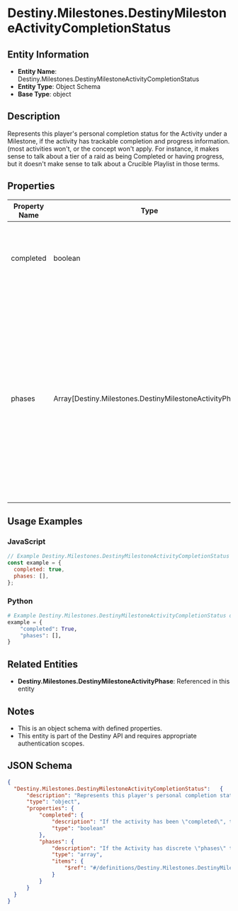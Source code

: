 # Destiny.Milestones.DestinyMilestoneActivityCompletionStatus

## Entity Information
- **Entity Name**: Destiny.Milestones.DestinyMilestoneActivityCompletionStatus
- **Entity Type**: Object Schema
- **Base Type**: object

## Description
Represents this player's personal completion status for the Activity under a Milestone, if the activity has trackable completion and progress information. (most activities won't, or the concept won't apply. For instance, it makes sense to talk about a tier of a raid as being Completed or having progress, but it doesn't make sense to talk about a Crucible Playlist in those terms.

## Properties

| Property Name | Type | Description | Required |
|---------------|------|-------------|----------|
| completed | boolean | If the activity has been "completed", that information will be returned here. | No |
| phases | Array[Destiny.Milestones.DestinyMilestoneActivityPhase] | If the Activity has discrete "phases" that we can track, that info will be here. Otherwise, this value will be NULL. Note that this is a list and not a dictionary: the order implies the ascending order of phases or progression in this activity. | No |

## Usage Examples

### JavaScript
```javascript
// Example Destiny.Milestones.DestinyMilestoneActivityCompletionStatus object
const example = {
  completed: true,
  phases: [],
};
```

### Python
```python
# Example Destiny.Milestones.DestinyMilestoneActivityCompletionStatus object
example = {
    "completed": True,
    "phases": [],
}
```

## Related Entities
- **Destiny.Milestones.DestinyMilestoneActivityPhase**: Referenced in this entity

## Notes
- This is an object schema with defined properties.
- This entity is part of the Destiny API and requires appropriate authentication scopes.

## JSON Schema
```json
{
  "Destiny.Milestones.DestinyMilestoneActivityCompletionStatus":   {
      "description": "Represents this player's personal completion status for the Activity under a Milestone, if the activity has trackable completion and progress information. (most activities won't, or the concept won't apply. For instance, it makes sense to talk about a tier of a raid as being Completed or having progress, but it doesn't make sense to talk about a Crucible Playlist in those terms.",
      "type": "object",
      "properties": {
          "completed": {
              "description": "If the activity has been \"completed\", that information will be returned here.",
              "type": "boolean"
          },
          "phases": {
              "description": "If the Activity has discrete \"phases\" that we can track, that info will be here. Otherwise, this value will be NULL. Note that this is a list and not a dictionary: the order implies the ascending order of phases or progression in this activity.",
              "type": "array",
              "items": {
                  "$ref": "#/definitions/Destiny.Milestones.DestinyMilestoneActivityPhase"
              }
          }
      }
  }
}
```
